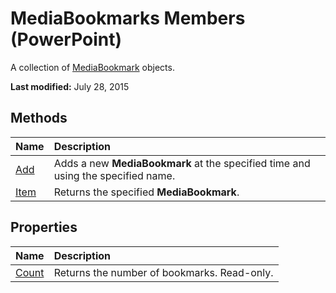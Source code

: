 
# MediaBookmarks Members (PowerPoint)
A collection of  [MediaBookmark](8340edc3-e9e8-3f65-a1ca-88ff83006a22.md) objects.

 **Last modified:** July 28, 2015


## Methods



|**Name**|**Description**|
|:-----|:-----|
| [Add](2b796284-c172-9841-2af5-5f351e4acb01.md)|Adds a new  **MediaBookmark** at the specified time and using the specified name.|
| [Item](972bc5c2-4807-9e4a-a207-a7ac8036ab4e.md)|Returns the specified  **MediaBookmark**. |

## Properties



|**Name**|**Description**|
|:-----|:-----|
| [Count](f9aecfa7-2723-d281-fe16-28cecedebb86.md)|Returns the number of bookmarks. Read-only.|
